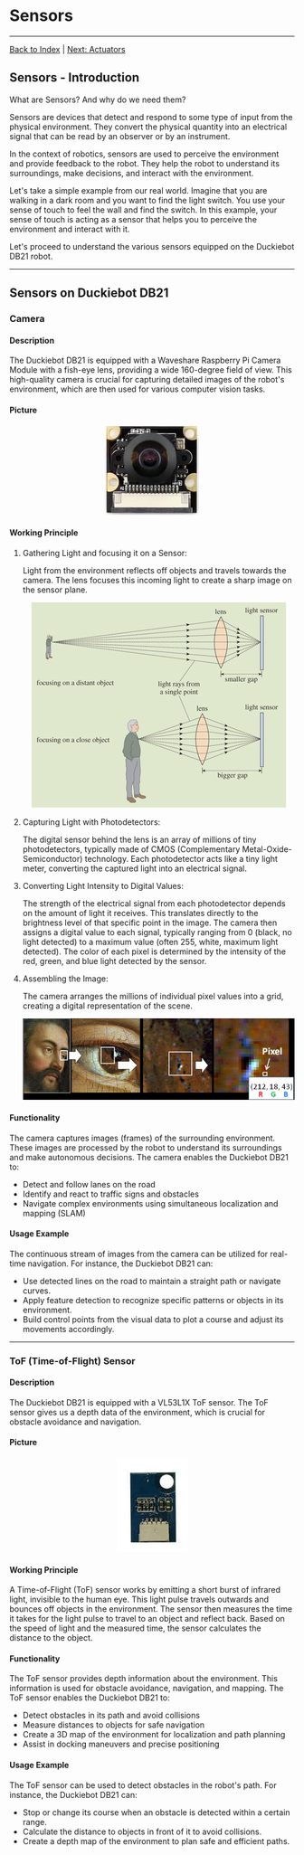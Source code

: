 # Sensors

---

[Back to Index](README.md) | [Next: Actuators](actuators.md)

## Sensors - Introduction

What are Sensors? And why do we need them?

Sensors are devices that detect and respond to some type of input from the physical environment.
They convert the physical quantity into an electrical signal that can be read by an observer or by an instrument.

In the context of robotics, sensors are used to perceive the environment and provide feedback to the robot.
They help the robot to understand its surroundings, make decisions, and interact with the environment.

Let's take a simple example from our real world.
Imagine that you are walking in a dark room and you want to find the light switch.
You use your sense of touch to feel the wall and find the switch.
In this example, your sense of touch is acting as a sensor that helps you to perceive the environment and interact with it.

Let's proceed to understand the various sensors equipped on the Duckiebot DB21 robot.

---

## Sensors on Duckiebot DB21

### Camera

#### Description

The Duckiebot DB21 is equipped with a Waveshare Raspberry Pi Camera Module with a fish-eye lens, providing a wide 160-degree field of view. This high-quality camera is crucial for capturing detailed images of the robot's environment, which are then used for various computer vision tasks.

#### Picture

<div align="center">
<img src="images/camera.jpg" alt="Camera Picture">
</div>

#### Working Principle

1. Gathering Light and focusing it on a Sensor:

    Light from the environment reflects off objects and travels towards the camera. 
    The lens focuses this incoming light to create a sharp image on the sensor plane.

    <div align="center">
    <img src="images/lens_focusing.jpg" alt="Lens Focusing Light">
    </div>

2. Capturing Light with Photodetectors:

    The digital sensor behind the lens is an array of millions of tiny photodetectors, typically made of CMOS (Complementary Metal-Oxide-Semiconductor) technology. 
    Each photodetector acts like a tiny light meter, converting the captured light into an electrical signal.

3. Converting Light Intensity to Digital Values:
   
   The strength of the electrical signal from each photodetector depends on the amount of light it receives. 
   This translates directly to the brightness level of that specific point in the image. 
   The camera then assigns a digital value to each signal, typically ranging from 0 (black, no light detected) to a maximum value (often 255, white, maximum light detected).
   The color of each pixel is determined by the intensity of the red, green, and blue light detected by the sensor.

4. Assembling the Image:

    The camera arranges the millions of individual pixel values into a grid, creating a digital representation of the scene.

    <div align="center">
    <img src="images/assembling_an_image.png" alt="Assembling an Image">
    </div>
    

#### Functionality

The camera captures images (frames) of the surrounding environment.
These images are processed by the robot to understand its surroundings and make autonomous decisions.
The camera enables the Duckiebot DB21 to:

- Detect and follow lanes on the road
- Identify and react to traffic signs and obstacles
- Navigate complex environments using simultaneous localization and mapping (SLAM)

#### Usage Example

The continuous stream of images from the camera can be utilized for real-time navigation.
For instance, the Duckiebot DB21 can:

- Use detected lines on the road to maintain a straight path or navigate curves.
- Apply feature detection to recognize specific patterns or objects in its environment.
- Build control points from the visual data to plot a course and adjust its movements accordingly.


---

### ToF (Time-of-Flight) Sensor

#### Description

The Duckiebot DB21 is equipped with a VL53L1X ToF sensor.
The ToF sensor gives us a depth data of the environment, which is crucial for obstacle avoidance and navigation.

#### Picture

<div align="center">
<img src="images/tof.jpg" alt="ToF Sensor Picture">
</div>

#### Working Principle

A Time-of-Flight (ToF) sensor works by emitting a short burst of infrared light, invisible to the human eye. 
This light pulse travels outwards and bounces off objects in the environment. 
The sensor then measures the time it takes for the light pulse to travel to an object and reflect back. 
Based on the speed of light and the measured time, the sensor calculates the distance to the object.

#### Functionality

The ToF sensor provides depth information about the environment.
This information is used for obstacle avoidance, navigation, and mapping.
The ToF sensor enables the Duckiebot DB21 to:

- Detect obstacles in its path and avoid collisions
- Measure distances to objects for safe navigation
- Create a 3D map of the environment for localization and path planning
- Assist in docking maneuvers and precise positioning

#### Usage Example

The ToF sensor can be used to detect obstacles in the robot's path.
For instance, the Duckiebot DB21 can:

- Stop or change its course when an obstacle is detected within a certain range.
- Calculate the distance to objects in front of it to avoid collisions.
- Create a depth map of the environment to plan safe and efficient paths.